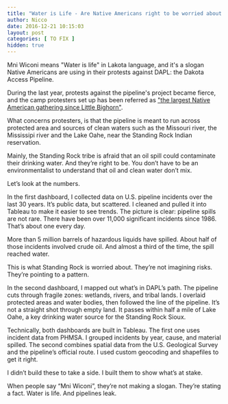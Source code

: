 ```yaml
---
title: "Water is Life - Are Native Americans right to be worried about DAPL?"
author: Nicco
date: 2016-12-21 10:15:03
layout: post
categories: [ TO FIX ]
hidden: true
---
```


Mni Wiconi means "Water is life" in Lakota language, and it's a slogan Native Americans are using in their protests against DAPL: the Dakota Access Pipeline.

During the last year, protests against the pipeline's project became fierce, and the camp protesters set up has been referred as ["the largest Native American gathering since Little Bighorn"](http://www.bbc.co.uk/news/world-us-canada-37249617).

What concerns protesters, is that the pipeline is meant to run across protected area and sources of clean waters such as the Missouri river, the Mississipi river and the Lake Oahe, near the Standing Rock Indian reservation.

Mainly, the Standing Rock tribe is afraid that an oil spill could contaminate their drinking water. And they’re right to be. You don’t have to be an environmentalist to understand that oil and clean water don’t mix.

Let’s look at the numbers.

In the first dashboard, I collected data on U.S. pipeline incidents over the last 30 years. It’s public data, but scattered. I cleaned and pulled it into Tableau to make it easier to see trends. The picture is clear: pipeline spills are not rare. There have been over 11,000 significant incidents since 1986. That’s about one every day.

More than 5 million barrels of hazardous liquids have spilled. About half of those incidents involved crude oil. And almost a third of the time, the spill reached water.

This is what Standing Rock is worried about. They’re not imagining risks. They’re pointing to a pattern.

In the second dashboard, I mapped out what’s in DAPL’s path. The pipeline cuts through fragile zones: wetlands, rivers, and tribal lands. I overlaid protected areas and water bodies, then followed the line of the pipeline. It’s not a straight shot through empty land. It passes within half a mile of Lake Oahe, a key drinking water source for the Standing Rock Sioux.

Technically, both dashboards are built in Tableau. The first one uses incident data from PHMSA. I grouped incidents by year, cause, and material spilled. The second combines spatial data from the U.S. Geological Survey and the pipeline’s official route. I used custom geocoding and shapefiles to get it right.

I didn’t build these to take a side. I built them to show what’s at stake.

When people say “Mni Wiconi”, they’re not making a slogan. They’re stating a fact. Water is life. And pipelines leak.
